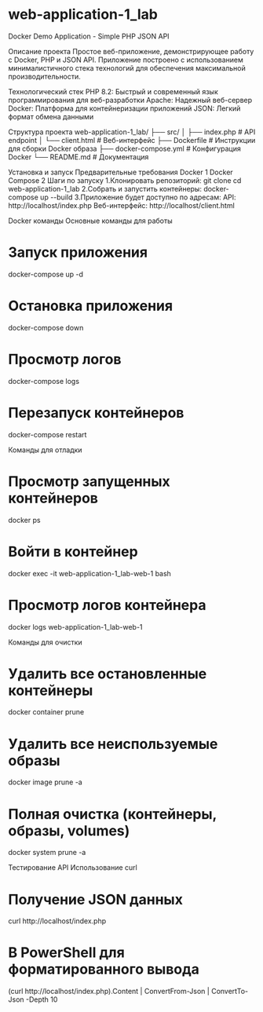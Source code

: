 # web-application-1_lab
Docker Demo Application - Simple PHP JSON API

Описание проекта
Простое веб-приложение, демонстрирующее работу с Docker, PHP и JSON API. Приложение построено с использованием минималистичного стека технологий для обеспечения максимальной производительности.

Технологический стек
PHP 8.2: Быстрый и современный язык программирования для веб-разработки
Apache: Надежный веб-сервер
Docker: Платформа для контейнеризации приложений
JSON: Легкий формат обмена данными

Структура проекта
web-application-1_lab/
├── src/
│   ├── index.php      # API endpoint
│   └── client.html    # Веб-интерфейс
├── Dockerfile         # Инструкции для сборки Docker образа
├── docker-compose.yml # Конфигурация Docker
└── README.md         # Документация

Установка и запуск
Предварительные требования
Docker 1
Docker Compose 2
Шаги по запуску
1.Клонировать репозиторий:
git clone <repository-url>
cd web-application-1_lab
2.Собрать и запустить контейнеры:
docker-compose up --build
3.Приложение будет доступно по адресам:
API: http://localhost/index.php
Веб-интерфейс: http://localhost/client.html

Docker команды
Основные команды для работы
# Запуск приложения
docker-compose up -d

# Остановка приложения
docker-compose down

# Просмотр логов
docker-compose logs

# Перезапуск контейнеров
docker-compose restart

Команды для отладки
# Просмотр запущенных контейнеров
docker ps
# Войти в контейнер
docker exec -it web-application-1_lab-web-1 bash
# Просмотр логов контейнера
docker logs web-application-1_lab-web-1

Команды для очистки
# Удалить все остановленные контейнеры
docker container prune

# Удалить все неиспользуемые образы
docker image prune -a

# Полная очистка (контейнеры, образы, volumes)
docker system prune -a

Тестирование API
Использование curl
# Получение JSON данных
curl http://localhost/index.php

# В PowerShell для форматированного вывода
(curl http://localhost/index.php).Content | ConvertFrom-Json | ConvertTo-Json -Depth 10